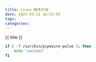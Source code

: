 ```yaml
---
title: Linux 脚本片段
date: 2023-03-21 16:53:55
tags:
categories:
---
```


{{ title }}

<!-- more -->

```bash
if [ -f /usr/bin/pipewire-pulse ]; then
    echo 'success'
fi
```
